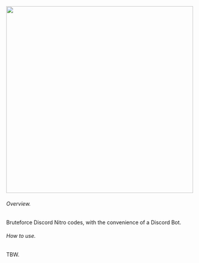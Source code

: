 ## <img src="https://github.com/kolour/dnb/blob/master/discordbrute.png" width="500">
###### Overview.
Bruteforce Discord Nitro codes, with the convenience of a Discord Bot.
###### How to use.
TBW.
